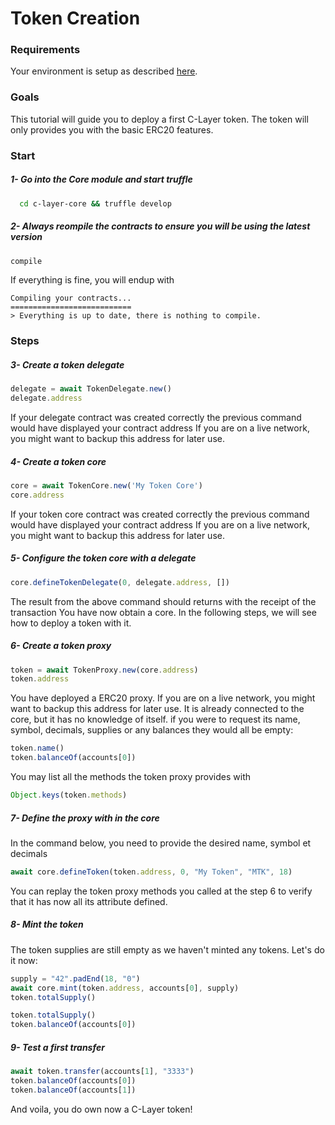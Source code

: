 
# Token Creation

### Requirements

Your environment is setup as described [here](https://github.com/c-layer/contracts/blob/tutorials/tutorials/Tutorials.md#requirements).

### Goals

This tutorial will guide you to deploy a first C-Layer token.
The token will only provides you with the basic ERC20 features.

### Start

##### 1- Go into the Core module and start truffle
```bash
  cd c-layer-core && truffle develop
```

##### 2- Always reompile the contracts to ensure you will be using the latest version
```javascript
compile
```

If everything is fine, you will endup with
```
Compiling your contracts...
===========================
> Everything is up to date, there is nothing to compile.
```

### Steps

##### 3- Create a token delegate
```javascript
delegate = await TokenDelegate.new()
delegate.address
```

If your delegate contract was created correctly the previous command would have displayed your contract address
If you are on a live network, you might want to backup this address for later use.

##### 4- Create a token core
```javascript
core = await TokenCore.new('My Token Core')
core.address
```

If your token core contract was created correctly the previous command would have displayed your contract address
If you are on a live network, you might want to backup this address for later use.

##### 5- Configure the token core with a delegate
```javascript
core.defineTokenDelegate(0, delegate.address, [])
```

The result from the above command should returns with the receipt of the transaction
You have now obtain a core. In the following steps, we will see how to deploy a token with it.

##### 6- Create a token proxy
```javascript
token = await TokenProxy.new(core.address)
token.address
```

You have deployed a ERC20 proxy.
If you are on a live network, you might want to backup this address for later use.
It is already connected to the core, but it has no knowledge of itself.
if you were to request its name, symbol, decimals, supplies or any balances they would all be empty:
```javascript
token.name()
token.balanceOf(accounts[0])
```

You may list all the methods the token proxy provides with 
```javascript
Object.keys(token.methods)
```

##### 7- Define the proxy with in the core

In the command below, you need to provide the desired name, symbol et decimals
``` javascript
await core.defineToken(token.address, 0, "My Token", "MTK", 18)
```

You can replay the token proxy methods you called at the step 6 to verify that it has now all its attribute defined.

##### 8- Mint the token
The token supplies are still empty as we haven't minted any tokens.
Let's do it now:
``` javascript
supply = "42".padEnd(18, "0")
await core.mint(token.address, accounts[0], supply)
token.totalSupply()
```

``` javascript
token.totalSupply()
token.balanceOf(accounts[0])
```

##### 9- Test a first transfer

``` javascript
await token.transfer(accounts[1], "3333")
token.balanceOf(accounts[0])
token.balanceOf(accounts[1])
```

And voila, you do own now a C-Layer token!

